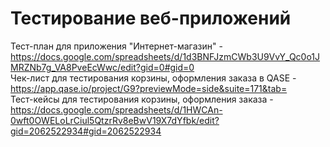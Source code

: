 # Тестирование веб-приложений
Тест-план для приложения "Интернет-магазин" - https://docs.google.com/spreadsheets/d/1d3BNFJzmCWb3U9VvY_Qc0o1JMRZNb7g_VA8PveEcWwc/edit?gid=0#gid=0  
Чек-лист для тестирования корзины, оформления заказа в QASE - https://app.qase.io/project/G9?previewMode=side&suite=171&tab=  
Тест-кейсы для тестирования корзины, оформления заказа - https://docs.google.com/spreadsheets/d/1HWCAn-0wft0OWELoLrCiul5QtzrRv8eBwV19X7dYfbk/edit?gid=2062522934#gid=2062522934 
